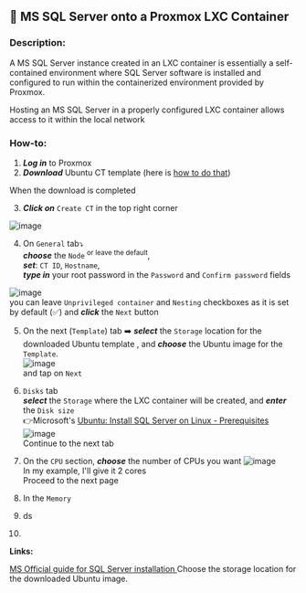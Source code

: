 ## 💾 MS SQL Server onto a Proxmox LXC Container

### **Description**: 
<div>A MS SQL Server instance created in an LXC container is essentially a self-contained environment where SQL Server software is installed and configured to run within the containerized environment provided by Proxmox.

Hosting an MS SQL Server in a properly configured LXC container allows access to it within the local network
</div>

### **How-to:**
1.  ***Log in*** to Proxmox
2.  ***Download*** Ubuntu CT template (here is [how to do that](www.google.pl))<br>

When the download is completed<br>

3.  ***Click on*** `Create CT` in the top right corner

![image](https://github.com/wlodarczakm/ProxmoxSoftwareTestingLab/assets/120977639/6ee54306-eb02-480f-90a1-981d77bf398d)

4.  On `General` tab⤵️<br>
***choose*** the `Node` <sup> or leave the default</sup>, <br>
***set***: `CT ID`, `Hostname`,<br>
***type in*** your root password in the `Password` and `Confirm password` fields

![image](https://github.com/wlodarczakm/ProxmoxSoftwareTestingLab/assets/120977639/00e2ac21-3a07-4e21-8850-f4cbf52411c9)<br>
you can leave `Unprivileged container` and `Nesting` checkboxes as it is set by default (✅) and ***click*** the `Next` button

5.  On the next (`Template`) tab ➡️ ***select*** the `Storage` location for the downloaded Ubuntu template , and ***choose*** the Ubuntu image for the `Template`.<br>
![image](https://github.com/wlodarczakm/ProxmoxSoftwareTestingLab/assets/120977639/433457e6-6e6c-4ee5-a4fc-8c85abc59334)<br>
and tap on `Next`

6.  `Disks` tab<br>
***select*** the `Storage` where the LXC container will be created, and ***enter*** the `Disk size`<br>
👉Microsoft's [Ubuntu: Install SQL Server on Linux - Prerequisites](https://learn.microsoft.com/en-us/sql/linux/quickstart-install-connect-ubuntu?view=sql-server-ver16&tabs=ubuntu2204#prerequisites)
![image](https://github.com/wlodarczakm/ProxmoxSoftwareTestingLab/assets/120977639/a410a0f0-d289-488d-80a8-34d97468336f)<br>
Continue to the next tab

7.  On the `CPU` section, ***choose*** the number of CPUs you want
![image](https://github.com/wlodarczakm/ProxmoxSoftwareTestingLab/assets/120977639/b29c1847-f8d5-48e6-95d4-131dcdde7e5c)<br>
In my example, I'll give it 2 cores<br>
Proceed to the next page

8.  In the `Memory` 
9.  ds
10.    

 **Links:**

[MS Official guide for SQL Server installation ](https://learn.microsoft.com/en-us/sql/linux/quickstart-install-connect-ubuntu?view=sql-server-ver16&tabs=ubuntu2204)
Choose the storage location for the downloaded Ubuntu image.
